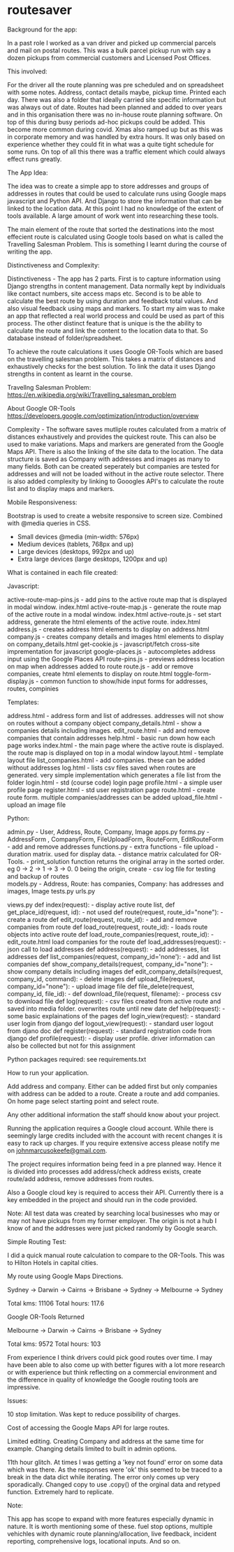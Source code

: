 # routesaver

Background for the app:

In a past role I worked as a van driver and picked up commercial parcels and mail on postal routes. This was a bulk parcel pickup run with say a dozen pickups from commercial customers and Licensed Post Offices. 

This involved:

For the driver all the route planning was pre scheduled and on spreadsheet with some notes. Address, contact details maybe, pickup time. Printed each day. There was also a folder that ideally carried site specific information but was always out of date. Routes had been planned and added to over years and in this organisation there was no in-house route planning software. On top of this during busy periods ad-hoc pickups could be added. This become more common during covid. Xmas also ramped up but as this was in corporate memory and was handled by extra hours. It was only based on experience whether they could fit in what was a quite tight schedule for some runs. On top of all this there was a traffic element which could always effect runs greatly.

The App Idea:

The idea was to create a simple app to store addresses and groups of addresses in routes that could be used to calculate runs using Google maps javascript and Python API. And Django to store the information that can be linked to the location data. At this point I had no knowledge of the extent of tools available. A large amount of work went into researching these tools. 

The main element of the route that sorted the destinations into the most effecient route is calculated using Google tools based on what is called the Travelling Salesman Problem. This is something I learnt during the course of writing the app.

Distinctiveness and Complexity:

Distinctiveness - The app has 2 parts. First is to capture information using Django strengths in content management. Data normally kept by individuals like contact numbers, site access maps etc. Second is to be able to calculate the best route by using duration and feedback total values. And also visual feedback using maps and markers. To start my aim was to make an app that reflected a real world process and could be used as part of this process. The other distinct feature that is unique is the the ability to calculate the route and link the content to the location data to that. So database instead of folder/spreadsheet.

To achieve the route calculations it uses Google OR-Tools which are based on the travelling salesman problem. This takes a matrix of distances and exhaustively checks for the best solution. To link the data it uses Django strengths in content as learnt in the course.

Travellng Salesman Problem: https://en.wikipedia.org/wiki/Travelling_salesman_problem

About Google OR-Tools https://developers.google.com/optimization/introduction/overview


Complexity - The software saves mutliple routes calculated from a matrix of distances exhaustively and provides the quickest route. This can also be used to make variations. Maps and markers are generated from the Google Maps API. There is also the linking of the site data to the location. The data structure is saved as Company with addresses and images as many to many fields. Both can be created seperately but companies are tested for addresses and will not be loaded without in the active route selector. There is also added complexity by linking to Gooogles API's to calculate the route list and to display maps and markers.


Mobile Responsiveness:

Bootstrap is used to create a website responsive to screen size. Combined with @media queries in CSS.
 
- Small devices @media (min-width: 576px) 
- Medium devices (tablets, 768px and up)
- Large devices (desktops, 992px and up)
- Extra large devices (large desktops, 1200px and up)

What is contained in each file created:

Javascript:

active-route-map-pins.js - add pins to the active route map that is displayed in modal window. index.html
active-route-map.js - generate the route map of the active route in a modal window. index.html
active-route.js - set start address, generate the html elements of the active route. index.html
address.js - creates address html elements to display on address.html
company.js - creates company details and images html elements to display on company_details.html
get-cookie.js - javascript/fetch cross-site imprementation for javascript
google-places.js - autocompletes address input using the Google Places API
route-pins.js - previews address location on map when addresses added to route
route.js - add or remove companies, create html elements to display on route.html
toggle-form-display.js - common function to show/hide input forms for addresses, routes, compinies

Templates:

address.html - address form and list of addresses. addresses will not show on routes without a company object
company_details.html - show a companies details including images.
edit_route.html - add and remove companies that contain addresses
help.html - basic run down how each page works
index.html - the main page where the active route is displayed. the route map is displayed on top in a modal window
layout.html - template layout file
list_companies.html - add companies. these can be added without addresses
log.html - lists csv files saved when routes are generated. very simple implementation which generates a file list from the folder
login.html - std (course code) login page
profile.html - a simple user profile page
register.html - std user registration page
route.html - create route form. multiple companies/addresses can be added
upload_file.html - upload an image file


Python:

admin.py - User, Address, Route, Company, Image
apps.py
forms.py - AddressForm , CompanyForm, FileUploadForm, RouteForm, EditRouteForm - add and remove addresses
functions.py - extra functions 
             - file upload
             - duration matrix. used for display data. 
             - distance matrix calculated for OR-Tools.
             - print_solution function returns the original array in the sorted order. eg 0 -> 2 -> 1 -> 3 -> 0. 0 being the origin, create
             - csv log file for testing and backup of routes             
models.py - Address, Route: has companies, Company: has addresses and images, Image
tests.py
urls.py 

views.py
  def index(request): - display active route list, 
  def get_place_id(request, id): - not used
  def route(request, route_id="none"): - create a route
  def edit_route(request, route_id): - add and remove companies from route
  def load_route(request, route_id): - loads route objects into active route
  def load_route_companies(request, route_id): - edit_route.html load companies for the route
  def load_addresses(request): - json call to load addresses
  def address(request): - add addresses, list addresses
  def list_companies(request, company_id='none'): - add and list companies
  def show_company_details(request, company_id="none"): - show company details including images
  def edit_company_details(request, company_id, command): - delete images
  def upload_file(request, company_id="none"): - upload image file
  def file_delete(request, company_id, file_id): -
  def download_file(request, filename): - process csv to download file
  def log(request): - csv files created from active route and saved into media folder. overwrites route until new date 
  def help(request): - some basic explainations of the pages
  def login_view(request): - standard user login from django
  def logout_view(request): - standard user logout from djano doc
  def register(request): -  standard registration code from django
  def profile(request): - display user profile. driver information can also be collected but not for this assignment
    

Python packages required: see requirements.txt

How to run your application.

Add address and company. Either can be added first but only companies with address can be added to a route. Create a route and add companies. On home page select starting point and select route.

Any other additional information the staff should know about your project.

Running the application requires a Google cloud account. While there is seemingly large credits 
included with the account with recent changes it is easy to rack up charges. If you require extensive 
access please notify me on johnmarcusokeefe@gmail.com.

The project requires information being feed in a pre planned way. Hence it is divided into processes add address/check address exists, create route/add address, remove addresses from routes.

Also a Google cloud key is required to access their API. Currently there is a key embedded in the project and should run in the code provided. 

Note: All test data was created by searching local businesses who may or may not have pickups from my former employer. The origin is not a hub I know of and the addresses were just picked randomly by Google search.

Simple Routing Test:

I did a quick manual route calculation to compare to the OR-Tools. This was to Hilton Hotels in capital cities.

My route using Google Maps Directions. 

Sydney -> Darwin -> Cairns -> Brisbane -> Sydney -> Melbourne -> Sydney

Total kms: 11106  Total hours: 117.6

Google OR-Tools Returned

Melbourne -> Darwin -> Cairns -> Brisbane -> Sydney

Total kms: 9572  Total hours: 103

From experience I think drivers could pick good routes over time. I may have been able to also come up with better figures with 
a lot more research or with experience but think reflecting on a commercial environment and the 
difference in quality of knowledge the Google routing tools are impressive.


Issues: 

10 stop limitation. Was kept to reduce possibility of charges. 

Cost of accessing the Google Maps API for large routes.

Limited editing. Creating Company and address at the same time for example. Changing details limited to built in
admin options.

11th hour glitch. At times I was getting a 'key not found' error on some data which was there. As the responses were 'ok' this
seemed to be traced to a break in the data dict while iterating. The error only comes up very sporadically. Changed copy to use .copy() of the 
orginal data and retyped function. Extremely hard to replicate.


Note:

This app has scope to expand with more features especially dynamic in nature. It is worth mentioning some of these. fuel stop options, multiple vehichles with dynamic route planning/allocation, live feedback, incident reporting, comprehensive logs, locational inputs. And so on. 
